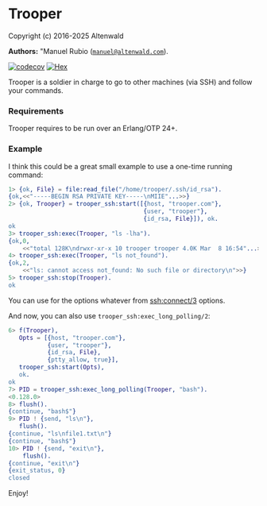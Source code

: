 # Trooper #

Copyright (c) 2016-2025 Altenwald

__Authors:__ "Manuel Rubio ([`manuel@altenwald.com`](mailto:manuel@altenwald.com)).

[![codecov](https://codecov.io/gh/army-cat/trooper/graph/badge.svg?token=Oa7Ak456tN)](https://codecov.io/gh/army-cat/trooper)
[![Hex](https://img.shields.io/hexpm/v/trooper.svg)](https://hex.pm/packages/trooper)

Trooper is a soldier in charge to go to other machines (via SSH) and follow your commands.

### Requirements

Trooper requires to be run over an Erlang/OTP 24+.

### Example

I think this could be a great small example to use a one-time running command:

```erlang
1> {ok, File} = file:read_file("/home/trooper/.ssh/id_rsa").
{ok,<<"-----BEGIN RSA PRIVATE KEY-----\nMIIE"...>>}
2> {ok, Trooper} = trooper_ssh:start([{host, "trooper.com"},
                                      {user, "trooper"},
                                      {id_rsa, File}]), ok.
ok
3> trooper_ssh:exec(Trooper, "ls -lha").
{ok,0,
    <<"total 128K\ndrwxr-xr-x 10 trooper trooper 4.0K Mar  8 16:54"...>>}
4> trooper_ssh:exec(Trooper, "ls not_found").
{ok,2,
    <<"ls: cannot access not_found: No such file or directory\n">>}
5> trooper_ssh:stop(Trooper).
ok
```

You can use for the options whatever from [ssh:connect/3](http://erlang.org/doc/man/ssh.md#connect-3) options.

And now, you can also use `trooper_ssh:exec_long_polling/2`:

```erlang
6> f(Trooper),
   Opts = [{host, "trooper.com"},
           {user, "trooper"},
           {id_rsa, File},
           {ptty_allow, true}],
   trooper_ssh:start(Opts),
   ok.
ok
7> PID = trooper_ssh:exec_long_polling(Trooper, "bash").
<0.128.0>
8> flush().
{continue, "bash$"}
9> PID ! {send, "ls\n"},
   flush().
{continue, "ls\nfile1.txt\n"}
{continue, "bash$"}
10> PID ! {send, "exit\n"},
    flush().
{continue, "exit\n"}
{exit_status, 0}
closed
```

Enjoy!
